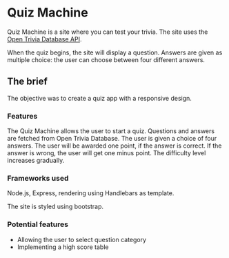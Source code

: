 # Quiz Machine

Quiz Machine is a site where you can test your trivia. The site uses the [Open Trivia Database API](https://opentdb.com/api\_config.php).

When the quiz begins, the site will display a question. Answers are given as multiple choice: the user can choose between four different answers. 

## The brief

The objective was to create a quiz app with a responsive design.

### Features

The Quiz Machine allows the user to start a quiz. Questions and answers are fetched from Open Trivia Database. The user is given a choice of four answers. The user will be awarded one point, if the answer is correct. If the answer is wrong, the user will get one minus point. The difficulty level increases gradually.

### Frameworks used

Node.js, Express, rendering using Handlebars as template.

The site is styled using bootstrap.

### Potential features
* Allowing the user to select question category
* Implementing a high score table